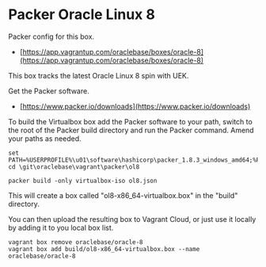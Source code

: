 # Packer Oracle Linux 8

Packer config for this box.

* [https://app.vagrantup.com/oraclebase/boxes/oracle-8](https://app.vagrantup.com/oraclebase/boxes/oracle-8)

This box tracks the latest Oracle Linux 8 spin with UEK.

Get the Packer software.

* [https://www.packer.io/downloads](https://www.packer.io/downloads)

To build the Virtualbox box add the Packer software to your path, switch to the root of the Packer build directory and run the Packer command. Amend your paths as needed.

```
set PATH=%USERPROFILE%\u01\software\hashicorp\packer_1.8.3_windows_amd64;%PATH%
cd \git\oraclebase\vagrant\packer\ol8

packer build -only virtualbox-iso ol8.json
```

This will create a box called "ol8-x86_64-virtualbox.box" in the "build" directory.

You can then upload the resulting box to Vagrant Cloud, or just use it locally by adding it to you local box list.

```
vagrant box remove oraclebase/oracle-8
vagrant box add build/ol8-x86_64-virtualbox.box --name oraclebase/oracle-8
```
